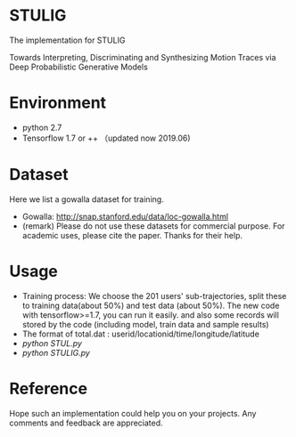 # STULIG
The implementation for STULIG

Towards Interpreting, Discriminating and Synthesizing Motion Traces via Deep Probabilistic Generative Models

# Environment
* python 2.7
* Tensorflow 1.7 or ++ （updated now 2019.06)
# Dataset
Here we list a gowalla dataset for training. 
* Gowalla: http://snap.stanford.edu/data/loc-gowalla.html
* (remark) Please do not use these datasets for commercial purpose. For academic uses, please cite the paper. Thanks for their help.
# Usage
* Training process: We choose the 201 users' sub-trajectories, split these to training data(about 50%) and test data (about 50%). The new code with tensorflow>=1.7, you can run it easily. and also some records will stored by the code (including model, train data and sample results)
* The format of total.dat : userid/locationid/time/longitude/latitude
* *python STUL.py*
* *python STULIG.py*

# Reference
Hope such an implementation could help you on your projects. Any comments and feedback are appreciated.
